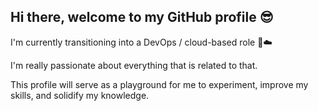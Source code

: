 ## Hi there, welcome to my GitHub profile 😎

I'm currently transitioning into a DevOps / cloud-based role 🚀☁️

I'm really passionate about everything that is related to that.

This profile will serve as a playground for me to experiment, improve my skills, and solidify my knowledge.  







<!--
**maor-klir/maor-klir** is a ✨ _special_ ✨ repository because its `README.md` (this file) appears on your GitHub profile.

Here are some ideas to get you started:

- 🔭 I’m currently working on ...
- 🌱 I’m currently learning ...
- 👯 I’m looking to collaborate on ...
- 🤔 I’m looking for help with ...
- 💬 Ask me about ...
- 📫 How to reach me: ...
- 😄 Pronouns: ...
- ⚡ Fun fact: ...
-->
